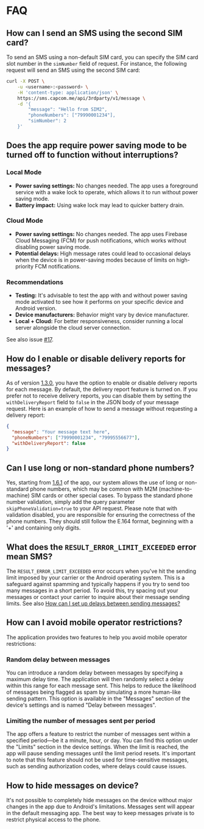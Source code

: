 # FAQ

## How can I send an SMS using the second SIM card?

To send an SMS using a non-default SIM card, you can specify the SIM card slot number in the `simNumber` field of request. For instance, the following request will send an SMS using the second SIM card:

```sh
curl -X POST \
    -u <username>:<password> \
    -H 'content-type: application/json' \
    https://sms.capcom.me/api/3rdparty/v1/message \
    -d '{
        "message": "Hello from SIM2",
        "phoneNumbers": ["79990001234"],
        "simNumber": 2
    }'
```

## Does the app require power saving mode to be turned off to function without interruptions?

### Local Mode
- **Power saving settings:** No changes needed. The app uses a foreground service with a wake lock to operate, which allows it to run without power saving mode.
- **Battery impact:** Using wake lock may lead to quicker battery drain.

### Cloud Mode
- **Power saving settings:** No changes needed. The app uses Firebase Cloud Messaging (FCM) for push notifications, which works without disabling power saving mode.
- **Potential delays:** High message rates could lead to occasional delays when the device is in power-saving modes because of limits on high-priority FCM notifications.

### Recommendations
- **Testing:** It's advisable to test the app with and without power saving mode activated to see how it performs on your specific device and Android version.
- **Device manufacturers:** Behavior might vary by device manufacturer.
- **Local + Cloud:** For better responsiveness, consider running a local server alongside the cloud server connection.
  
See also issue [#17](https://github.com/capcom6/android-sms-gateway/issues/17).

## How do I enable or disable delivery reports for messages?

As of version [1.3.0](https://github.com/capcom6/android-sms-gateway/releases/tag/v1.3.0), you have the option to enable or disable delivery reports for each message. By default, the delivery report feature is turned on. If you prefer not to receive delivery reports, you can disable them by setting the `withDeliveryReport` field to `false` in the JSON body of your message request. Here is an example of how to send a message without requesting a delivery report:

```json
{
  "message": "Your message text here",
  "phoneNumbers": ["79990001234", "79995556677"],
  "withDeliveryReport": false
}
```

## Can I use long or non-standard phone numbers?

Yes, starting from [1.6.1](https://github.com/capcom6/android-sms-gateway/releases/tag/v1.6.1) of the app, our system allows the use of long or non-standard phone numbers, which may be common with M2M (machine-to-machine) SIM cards or other special cases. To bypass the standard phone number validation, simply add the query parameter `skipPhoneValidation=true` to your API request. Please note that with validation disabled, you are responsible for ensuring the correctness of the phone numbers. They should still follow the E.164 format, beginning with a '+' and containing only digits.

## What does the `RESULT_ERROR_LIMIT_EXCEEDED` error mean SMS?

The `RESULT_ERROR_LIMIT_EXCEEDED` error occurs when you've hit the sending limit imposed by your carrier or the Android operating system. This is a safeguard against spamming and typically happens if you try to send too many messages in a short period. To avoid this, try spacing out your messages or contact your carrier to inquire about their message sending limits. See also [How can I set up delays between sending messages?](#random-delay-between-messages)

## How can I avoid mobile operator restrictions?

The application provides two features to help you avoid mobile operator restrictions:

### Random delay between messages

You can introduce a random delay between messages by specifying a maximum delay time. The application will then randomly select a delay within this range for each message sent. This helps to reduce the likelihood of messages being flagged as spam by simulating a more human-like sending pattern. This option is available in the "Messages" section of the device's settings and is named "Delay between messages".

### Limiting the number of messages sent per period

The app offers a feature to restrict the number of messages sent within a specified period—be it a minute, hour, or day. You can find this option under the "Limits" section in the device settings. When the limit is reached, the app will pause sending messages until the limit period resets. It's important to note that this feature should not be used for time-sensitive messages, such as sending authorization codes, where delays could cause issues.

## How to hide messages on device?

It's not possible to completely hide messages on the device without major changes in the app due to Android's limitations. Messages sent will appear in the default messaging app. The best way to keep messages private is to restrict physical access to the phone.
